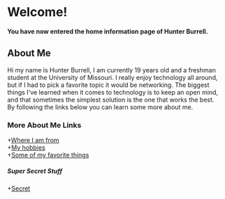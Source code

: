 # Welcome!
**You have now entered the home information page of Hunter Burrell.**

## About Me

Hi my name is Hunter Burrell, I am currently 19 years old and a freshman student at the University of Missouri.
I really enjoy technology all around, but if I had to pick a favorite topic it would be networking.
The biggest things I've learned when it comes to technology is to keep an open mind, and that sometimes the simplest solution is the one that works the best.<br>
By following the links below you can learn some more about me.


### More About Me Links

+[Where I am from](wherefrom.md)<br>
+[My hobbies](hobbies.md)<br>
+[Some of my favorite things](favoritethings.md)<br>

##### Super Secret Stuff
+[Secret](supersecret.md)<br>



